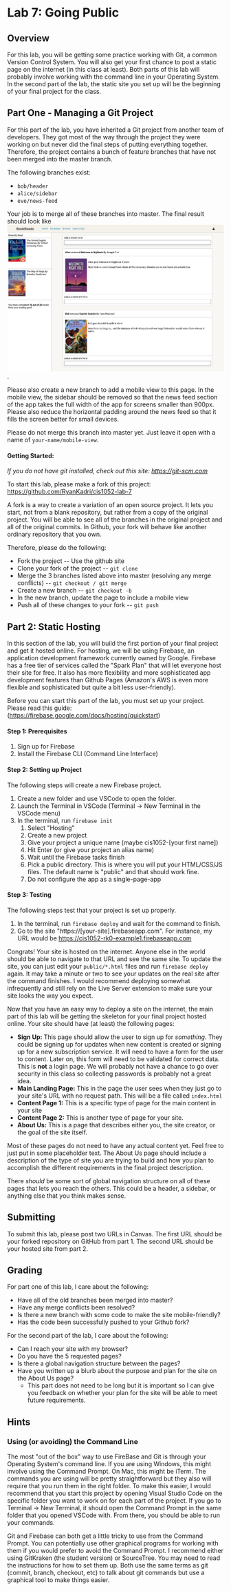 # Lab 7: Going Public

<article>

## Overview

For this lab, you will be getting some practice working with Git, a common Version Control System.
You will also get your first chance to post a static page on the internet (in this class at least).
Both parts of this lab will probably involve working with the command line in your Operating System. 
In the second part of the lab, the static site you set up will be the beginning of your final project
for the class.
 

</article>

<article>

## Part One - Managing a Git Project

For this part of the lab, you have inherited a Git project from another team of developers. They got
most of the way through the project they were working on but never did the final steps of putting
everything together. Therefore, the project contains a bunch of feature branches that have not been
merged into the master branch.

The following branches exist: 
- `bob/header`
- `alice/sidebar`
- `eve/news-feed`

Your job is to merge all of these branches into master. The final result should look like
![BookReads Mockup](../../lesson2/lab/bookreads.png).

Please also create a new branch to add a mobile view to this page. In the mobile view, the sidebar
should be removed so that the news feed section of the app takes the full width of the app for screens
smaller than 900px. Please also reduce the horizontal padding around the news feed so that it fills
the screen better for small devices.

Please do not merge this branch into master yet. Just leave it open with a name of `your-name/mobile-view`.

#### Getting Started:

*If you do not have git installed, check out this site: https://git-scm.com*

To start this lab, please make a fork of this project:
https://github.com/RyanKadri/cis1052-lab-7

A fork is a way to create a variation of an open source project. It lets you start, not from a blank
repository, but rather from a copy of the original project. You will be able to see all of the branches
in the original project and all of the original commits. In Github, your fork will behave like another
ordinary repository that you own.

Therefore, please do the following:
- Fork the project -- Use the github site
- Clone your fork of the project -- `git clone`
- Merge the 3 branches listed above into master (resolving any merge conflicts) -- 
`git checkout / git merge`
- Create a new branch -- `git checkout -b`
- In the new branch, update the page to include a mobile view
- Push all of these changes to your fork -- `git push`

</article>

<article>

## Part 2: Static Hosting

In this section of the lab, you will build the first portion of your final project and get it hosted
online. For hosting, we will be using Firebase, an application development framework currently owned by
Google. Firebase has a free tier of services called the "Spark Plan" that will let everyone host their
site for free. It also has more flexibility and more sophisticated app development features than Github
Pages (Amazon's AWS is even more flexible and sophisticated but quite a bit less user-friendly).

Before you can start this part of the lab, you must set up your project. Please read this guide:
(https://firebase.google.com/docs/hosting/quickstart)

#### Step 1: Prerequisites

1. Sign up for Firebase
1. Install the Firebase CLI (Command Line Interface)

#### Step 2: Setting up Project

The following steps will create a new Firebase project.

1. Create a new folder and use VSCode to open the folder.
1. Launch the Terminal in VSCode (Terminal -> New Terminal in the VSCode menu)
1. In the terminal, run `firebase init`
    1. Select "Hosting"
    1. Create a new project
    1. Give your project a unique name (maybe cis1052-\[your first name\])
    1. Hit Enter (or give your project an alias name)
    1. Wait until the Firebase tasks finish
    1. Pick a public directory. This is where you will put your HTML/CSS/JS files.
    The default name is "public" and that should work fine.
    1. Do not configure the app as a single-page-app    

#### Step 3: Testing

The following steps test that your project is set up properly.

1. In the terminal, run `firebase deploy` and wait for the command to finish.
1. Go to the site "https://\[your-site\].firebaseapp.com". For instance, my URL would be
https://cis1052-rk0-example1.firebaseapp.com

Congrats! Your site is hosted on the internet. Anyone else in the world should be able to navigate to
that URL and see the same site. To update the site, you can just edit your `public/*.html` files and
run `firebase deploy` again. It may take a minute or two to see your updates on the real site
after the command finishes. I would recommend deploying somewhat infrequently and still rely on the
Live Server extension to make sure your site looks the way you expect.


Now that you have an easy way to deploy a site on the internet, the main part of this lab will be 
getting the skeleton for your final project hosted online. Your site should have (at least)
the following pages:

- **Sign Up:** This page should allow the user to sign up for *something*. They could be signing up for
updates when new content is created or signing up for a new subscription service. 
It will need to have a form for the user to content. Later on, this form will need to be validated for
correct data. This is **not** a login page. We will probably not have a chance to go over security 
in this class so collecting passwords is probably not a great idea.
- **Main Landing Page:** This in the page the user sees when they just go to your site's URL with no
request path. This will be a file called `index.html`
- **Content Page 1:** This is a specific type of page for the main content in your site
- **Content Page 2:** This is another type of page for your site.
- **About Us:** This is a page that describes either you, the site creator, or the goal of the site itself. 

Most of these pages do not need to have any actual content yet. Feel free to just put in some placeholder
text. The About Us page should include a description of the type of site you are trying to build and how
you plan to accomplish the different requirements in the final project description. 

There *should* be some sort of global navigation structure on all of these pages that lets you reach
the others. This could be a header, a sidebar, or anything else that you think makes sense.

</article>

<article>

## Submitting

To submit this lab, please post two URLs in Canvas. The first URL should be your forked repository
on GitHub from part 1. The second URL should be your hosted site from part 2.

</article>
<article>

## Grading

For part one of this lab, I care about the following:
- Have all of the old branches been merged into master?
- Have any merge conflicts been resolved?
- Is there a new branch with some code to make the site mobile-friendly?
- Has the code been successfully pushed to your Github fork?

For the second part of the lab, I care about the following:
- Can I reach your site with my browser?
- Do you have the 5 requested pages?
- Is there a global navigation structure between the pages?
- Have you written up a blurb about the purpose and plan for the site on the About Us page?
    - This part does not need to be long but it is important so I can give you feedback on whether your
    plan for the site will be able to meet future requirements.
</article>

## Hints

### Using (or avoiding) the Command Line

The most "out of the box" way to use FireBase and Git is through your Operating System's command line.
If you are using Windows, this might involve using the Command Prompt. On Mac, this might be iTerm.
The commands you are using will be pretty straightforward but they also will require that you run them
in the right folder. To make this easier, I would recommend that you start this project by opening
Visual Studio Code on the specific folder you want to work on for each part of the project. If you
go to Terminal -> New Terminal, it should open the Command Prompt in the same folder that you opened
VSCode with. From there, you should be able to run your commands.

Git and Firebase can both get a little tricky to use from the Command Prompt.
You can potentially use other graphical programs for working with them if you would prefer to avoid the
Command Prompt. I recommend either using GitKraken (the student version) or SourceTree. You may need to
read the instructions for how to set them up. Both use the same terms as git 
(commit, branch, checkout, etc) to talk about git commands but use a graphical tool to make things
easier.